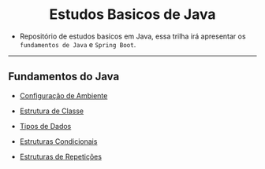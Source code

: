 <h1 align="center">Estudos Basicos de Java</h1>

 - Repositório de estudos basicos em Java, essa trilha irá apresentar os ``fundamentos de Java`` e ``Spring Boot``.

____
## Fundamentos do Java
  - [Configuração de Ambiente](https://efficient-sloth-d85.notion.site/Configura-o-de-ambiente-Java-ed669fd2bf074d168689c7517359788c)

  - [Estrutura de Classe](https://github.com/henferreirapro/estudos-java/tree/1-estrutura-classe)

  - [Tipos de Dados](https://github.com/henferreirapro/estudos-java/tree/2-tipos-dados)

  - [Estruturas Condicionais](https://github.com/henferreirapro/estudos-java/tree/3-estruturas-condicionais)

  - [Estruturas de Repetições](https://github.com/henferreirapro/estudos-java/tree/4-estruturas-repeticao)